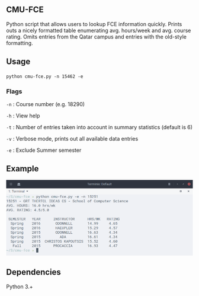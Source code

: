 ## CMU-FCE
Python script that allows users to lookup FCE information quickly. Prints outs a nicely formatted table enumerating avg. hours/week and avg. course rating. Omits entries from the Qatar campus and entries with the old-style formatting.
## Usage
`python cmu-fce.py -n 15462 -e`
### Flags
`-n` : Course number (e.g. 18290)

`-h` : View help

`-t` : Number of entries taken into account in summary statistics (default is 6)

`-v` : Verbose mode, prints out all available data entries

`-e` : Exclude Summer semester

## Example
![alt text](https://github.com/eourcs/cmu-fce/blob/master/examples/15251-1.png "15-251 Lookup Example")

## Dependencies
Python 3.+
